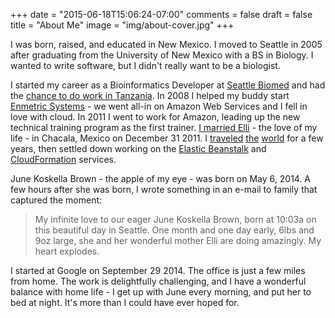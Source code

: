 +++
date = "2015-06-18T15:06:24-07:00"
comments = false 
draft = false 
title = "About Me"
image = "img/about-cover.jpg"
+++

I was born, raised, and educated in New Mexico. I moved to Seattle in 2005 after graduating from the University of New Mexico with a BS in Biology. I wanted to write software, but I didn't really want to be a biologist.

I started my career as a Bioinformatics Developer at [Seattle Biomed](http://www.seattlebiomed.org) and had the [chance to do work in Tanzania](http://p.evanbrown.io/Travel/Tanzania-2006). In 2008 I helped my buddy start [Enmetric Systems](https://www.enmetric.com/) - we went all-in on Amazon Web Services and I fell in love with cloud. In 2011 I went to work for Amazon, leading up the new technical training program as the first trainer. [I married Elli](http://evandbrown.smugmug.com/Other/Wedding) - the love of my life - in Chacala, Mexico on December 31 2011. I [traveled](http://p.evanbrown.io/Travel/Seoul-2012) [the](http://p.evanbrown.io/Travel/London-2012) [world](http://p.evanbrown.io/Travel/Oxford-2012) for a few years, then settled down working on the [Elastic Beanstalk](http://aws.amazon.com/elasticbeanstalk) and [CloudFormation](http://aws.amazon.com/cloudformation) services.

June Koskella Brown - the apple of my eye - was born on May 6, 2014. A few hours after she was born, I wrote something in an e-mail to family that captured the moment:

> My infinite love to our eager June Koskella Brown, born at 10:03a on this beautiful day in Seattle. One month and one day early, 6lbs and 9oz large, she and her wonderful mother Elli are doing amazingly. My heart explodes.

I started at Google on September 29 2014. The office is just a few miles from home. The work is delightfully challenging, and I have a wonderful balance with home life - I get up with June every morning, and put her to bed at night. It's more than I could have ever hoped for.
